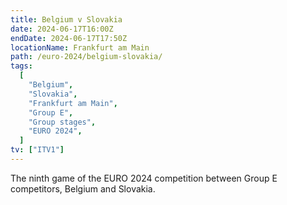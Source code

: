 ```yaml
---
title: Belgium v Slovakia
date: 2024-06-17T16:00Z
endDate: 2024-06-17T17:50Z
locationName: Frankfurt am Main
path: /euro-2024/belgium-slovakia/
tags:
  [
    "Belgium",
    "Slovakia",
    "Frankfurt am Main",
    "Group E",
    "Group stages",
    "EURO 2024",
  ]
tv: ["ITV1"]
---
```


The ninth game of the EURO 2024 competition between Group E competitors, Belgium and Slovakia.
